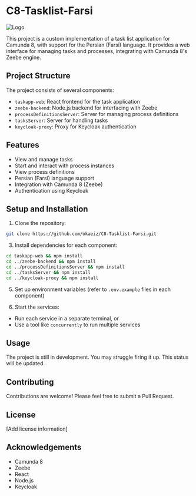 # C8-Tasklist-Farsi

![Logo](public/c8tf-logo.png)

This project is a custom implementation of a task list application for Camunda 8, with support for the Persian (Farsi) language. It provides a web interface for managing tasks and processes, integrating with Camunda 8's Zeebe engine.

## Project Structure

The project consists of several components:

- `taskapp-web`: React frontend for the task application
- `zeebe-backend`: Node.js backend for interfacing with Zeebe
- `processDefinitionsServer`: Server for managing process definitions
- `tasksServer`: Server for handling tasks
- `keycloak-proxy`: Proxy for Keycloak authentication

## Features

- View and manage tasks
- Start and interact with process instances
- View process definitions
- Persian (Farsi) language support
- Integration with Camunda 8 (Zeebe)
- Authentication using Keycloak

## Setup and Installation

1. Clone the repository:

```bash
git clone https://github.com/okaeiz/C8-Tasklist-Farsi.git
```

3. Install dependencies for each component:

```bash
cd taskapp-web && npm install
cd ../zeebe-backend && npm install
cd ../processDefinitionsServer && npm install
cd ../tasksServer && npm install
cd ../keycloak-proxy && npm install
```

5. Set up environment variables (refer to `.env.example` files in each component)

6. Start the services:

- Run each service in a separate terminal, or
- Use a tool like `concurrently` to run multiple services

## Usage

The project is still in development. You may struggle firing it up. This status will be updated.

## Contributing

Contributions are welcome! Please feel free to submit a Pull Request.

## License

[Add license information]

## Acknowledgements

- Camunda 8
- Zeebe
- React
- Node.js
- Keycloak

